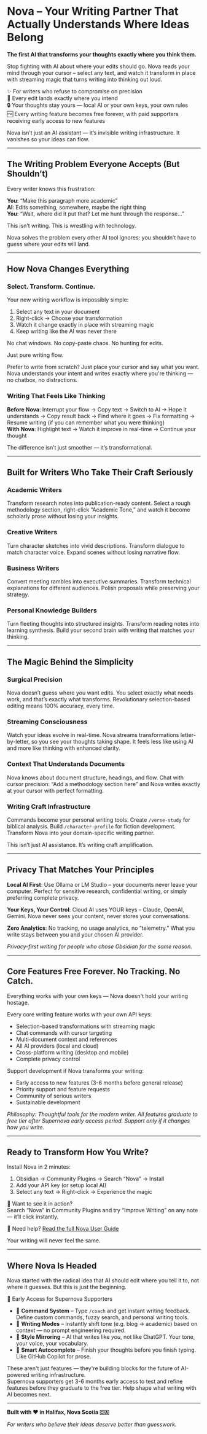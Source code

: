 # Nova – Your Writing Partner That Actually Understands Where Ideas Belong

**The first AI that transforms your thoughts exactly where you think them.**

Stop fighting with AI about where your edits should go. Nova reads your mind through your cursor – select any text, and watch it transform in place with streaming magic that turns writing into thinking out loud.

✨ For writers who refuse to compromise on precision  
🎯 Every edit lands exactly where you intend  
🔒 Your thoughts stay yours — local AI or your own keys, your own rules  
🆓 Every writing feature becomes free forever, with paid supporters receiving early access to new features

Nova isn’t just an AI assistant — it’s invisible writing infrastructure. It vanishes so your ideas can flow.

---

## The Writing Problem Everyone Accepts (But Shouldn’t)

Every writer knows this frustration:

**You**: “Make this paragraph more academic”  
**AI**: Edits something, somewhere, maybe the right thing  
**You**: “Wait, where did it put that? Let me hunt through the response…”

This isn’t writing. This is wrestling with technology.

Nova solves the problem every other AI tool ignores: you shouldn’t have to guess where your edits will land.

---

## How Nova Changes Everything

### Select. Transform. Continue.

Your new writing workflow is impossibly simple:

1. Select any text in your document  
2. Right-click → Choose your transformation  
3. Watch it change exactly in place with streaming magic  
4. Keep writing like the AI was never there

No chat windows. No copy-paste chaos. No hunting for edits.

Just pure writing flow.

Prefer to write from scratch? Just place your cursor and say what you want.  
Nova understands your intent and writes exactly where you're thinking — no chatbox, no distractions.

### Writing That Feels Like Thinking

**Before Nova**: Interrupt your flow → Copy text → Switch to AI → Hope it understands → Copy result back → Find where it goes → Fix formatting → Resume writing (if you can remember what you were thinking)  
**With Nova**: Highlight text → Watch it improve in real-time → Continue your thought

The difference isn’t just smoother — it’s transformational.

---

## Built for Writers Who Take Their Craft Seriously

### Academic Writers

Transform research notes into publication-ready content. Select a rough methodology section, right-click “Academic Tone,” and watch it become scholarly prose without losing your insights.

### Creative Writers

Turn character sketches into vivid descriptions. Transform dialogue to match character voice. Expand scenes without losing narrative flow.

### Business Writers

Convert meeting rambles into executive summaries. Transform technical explanations for different audiences. Polish proposals while preserving your strategy.

### Personal Knowledge Builders

Turn fleeting thoughts into structured insights. Transform reading notes into learning synthesis. Build your second brain with writing that matches your thinking.

---

## The Magic Behind the Simplicity

### Surgical Precision

Nova doesn’t guess where you want edits. You select exactly what needs work, and that’s exactly what transforms. Revolutionary selection-based editing means 100% accuracy, every time.

### Streaming Consciousness

Watch your ideas evolve in real-time. Nova streams transformations letter-by-letter, so you see your thoughts taking shape. It feels less like using AI and more like thinking with enhanced clarity.

### Context That Understands Documents

Nova knows about document structure, headings, and flow. Chat with cursor precision: “Add a methodology section here” and Nova writes exactly at your cursor with perfect formatting.

### Writing Craft Infrastructure

Commands become your personal writing tools. Create `/verse-study` for biblical analysis. Build `/character-profile` for fiction development. Transform Nova into your domain-specific writing partner.

This isn’t just AI assistance. It’s writing craft amplification.

---

## Privacy That Matches Your Principles

**Local AI First**: Use Ollama or LM Studio – your documents never leave your computer. Perfect for sensitive research, confidential writing, or simply preferring complete privacy.

**Your Keys, Your Control**: Cloud AI uses YOUR keys – Claude, OpenAI, Gemini. Nova never sees your content, never stores your conversations.

**Zero Analytics**: No tracking, no usage analytics, no “telemetry.” What you write stays between you and your chosen AI provider.

*Privacy-first writing for people who chose Obsidian for the same reason.*

---

## Core Features Free Forever. No Tracking. No Catch.

Everything works with your own keys — Nova doesn't hold your writing hostage.

Every core writing feature works with your own API keys:

- Selection-based transformations with streaming magic  
- Chat commands with cursor targeting  
- Multi-document context and references  
- All AI providers (local and cloud)  
- Cross-platform writing (desktop and mobile)  
- Complete privacy control

Support development if Nova transforms your writing:

- Early access to new features (3-6 months before general release)
- Priority support and feature requests  
- Community of serious writers  
- Sustainable development 

*Philosophy: Thoughtful tools for the modern writer. All features graduate to free tier after Supernova early access period. Support only if it changes how you write.*

---

## Ready to Transform How You Write?

Install Nova in 2 minutes:

1. Obsidian → Community Plugins → Search “Nova” → Install  
2. Add your API key (or setup local AI)  
3. Select any text → Right-click → Experience the magic

🎥 Want to see it in action?  
Search “Nova” in Community Plugins and try “Improve Writing” on any note — it’ll click instantly.

📘 Need help? [Read the full Nova User Guide](https://novawriter.ai/guide)

Your writing will never feel the same.

---

## Where Nova Is Headed

Nova started with the radical idea that AI should edit where you tell it to, not where it guesses. But this is just the beginning.

🌠 Early Access for Supernova Supporters

- 🧠 **Command System** – Type `/coach` and get instant writing feedback. Define custom commands, fuzzy search, and personal writing tools.  
- 🎯 **Writing Modes** – Instantly shift tone (e.g. blog → academic) based on context — no prompt engineering required.  
- 🎨 **Style Mirroring** – AI that writes like *you*, not like ChatGPT. Your tone, your voice, your vocabulary.  
- 🚀 **Smart Autocomplete** – Finish your thoughts before you finish typing. Like GitHub Copilot for prose.

These aren't just features — they're building blocks for the future of AI-powered writing infrastructure.  
Supernova supporters get 3-6 months early access to test and refine features before they graduate to the free tier. Help shape what writing with AI becomes next.

---

**Built with ❤️ in Halifax, Nova Scotia 🇨🇦**

*For writers who believe their ideas deserve better than guesswork.*